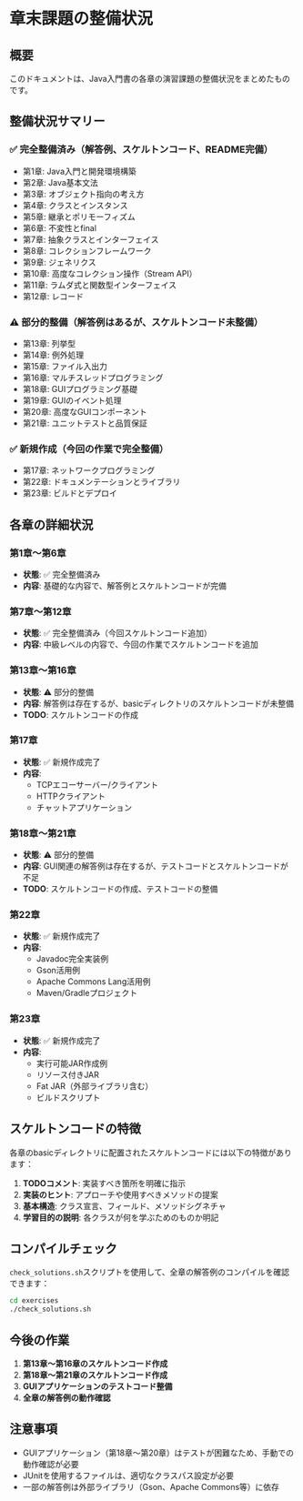 # 章末課題の整備状況

## 概要

このドキュメントは、Java入門書の各章の演習課題の整備状況をまとめたものです。

## 整備状況サマリー

### ✅ 完全整備済み（解答例、スケルトンコード、README完備）
- 第1章: Java入門と開発環境構築
- 第2章: Java基本文法
- 第3章: オブジェクト指向の考え方
- 第4章: クラスとインスタンス
- 第5章: 継承とポリモーフィズム
- 第6章: 不変性とfinal
- 第7章: 抽象クラスとインターフェイス
- 第8章: コレクションフレームワーク
- 第9章: ジェネリクス
- 第10章: 高度なコレクション操作（Stream API）
- 第11章: ラムダ式と関数型インターフェイス
- 第12章: レコード

### ⚠️ 部分的整備（解答例はあるが、スケルトンコード未整備）
- 第13章: 列挙型
- 第14章: 例外処理
- 第15章: ファイル入出力
- 第16章: マルチスレッドプログラミング
- 第18章: GUIプログラミング基礎
- 第19章: GUIのイベント処理
- 第20章: 高度なGUIコンポーネント
- 第21章: ユニットテストと品質保証

### ✅ 新規作成（今回の作業で完全整備）
- 第17章: ネットワークプログラミング
- 第22章: ドキュメンテーションとライブラリ
- 第23章: ビルドとデプロイ

## 各章の詳細状況

### 第1章〜第6章
- **状態**: ✅ 完全整備済み
- **内容**: 基礎的な内容で、解答例とスケルトンコードが完備

### 第7章〜第12章
- **状態**: ✅ 完全整備済み（今回スケルトンコード追加）
- **内容**: 中級レベルの内容で、今回の作業でスケルトンコードを追加

### 第13章〜第16章
- **状態**: ⚠️ 部分的整備
- **内容**: 解答例は存在するが、basicディレクトリのスケルトンコードが未整備
- **TODO**: スケルトンコードの作成

### 第17章
- **状態**: ✅ 新規作成完了
- **内容**: 
  - TCPエコーサーバー/クライアント
  - HTTPクライアント
  - チャットアプリケーション

### 第18章〜第21章
- **状態**: ⚠️ 部分的整備
- **内容**: GUI関連の解答例は存在するが、テストコードとスケルトンコードが不足
- **TODO**: スケルトンコードの作成、テストコードの整備

### 第22章
- **状態**: ✅ 新規作成完了
- **内容**:
  - Javadoc完全実装例
  - Gson活用例
  - Apache Commons Lang活用例
  - Maven/Gradleプロジェクト

### 第23章
- **状態**: ✅ 新規作成完了
- **内容**:
  - 実行可能JAR作成例
  - リソース付きJAR
  - Fat JAR（外部ライブラリ含む）
  - ビルドスクリプト

## スケルトンコードの特徴

各章のbasicディレクトリに配置されたスケルトンコードには以下の特徴があります：

1. **TODOコメント**: 実装すべき箇所を明確に指示
2. **実装のヒント**: アプローチや使用すべきメソッドの提案
3. **基本構造**: クラス宣言、フィールド、メソッドシグネチャ
4. **学習目的の説明**: 各クラスが何を学ぶためのものか明記

## コンパイルチェック

`check_solutions.sh`スクリプトを使用して、全章の解答例のコンパイルを確認できます：

```bash
cd exercises
./check_solutions.sh
```

## 今後の作業

1. **第13章〜第16章のスケルトンコード作成**
2. **第18章〜第21章のスケルトンコード作成**
3. **GUIアプリケーションのテストコード整備**
4. **全章の解答例の動作確認**

## 注意事項

- GUIアプリケーション（第18章〜第20章）はテストが困難なため、手動での動作確認が必要
- JUnitを使用するファイルは、適切なクラスパス設定が必要
- 一部の解答例は外部ライブラリ（Gson、Apache Commons等）に依存